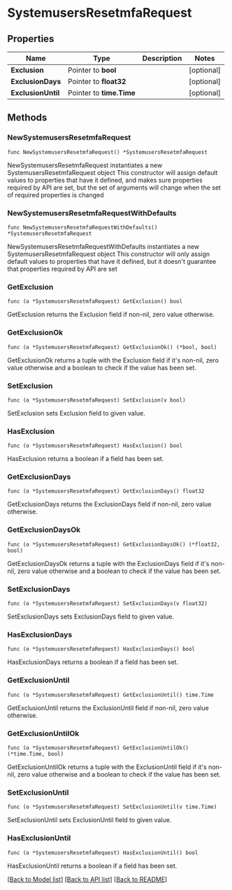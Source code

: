 # SystemusersResetmfaRequest

## Properties

Name | Type | Description | Notes
------------ | ------------- | ------------- | -------------
**Exclusion** | Pointer to **bool** |  | [optional] 
**ExclusionDays** | Pointer to **float32** |  | [optional] 
**ExclusionUntil** | Pointer to **time.Time** |  | [optional] 

## Methods

### NewSystemusersResetmfaRequest

`func NewSystemusersResetmfaRequest() *SystemusersResetmfaRequest`

NewSystemusersResetmfaRequest instantiates a new SystemusersResetmfaRequest object
This constructor will assign default values to properties that have it defined,
and makes sure properties required by API are set, but the set of arguments
will change when the set of required properties is changed

### NewSystemusersResetmfaRequestWithDefaults

`func NewSystemusersResetmfaRequestWithDefaults() *SystemusersResetmfaRequest`

NewSystemusersResetmfaRequestWithDefaults instantiates a new SystemusersResetmfaRequest object
This constructor will only assign default values to properties that have it defined,
but it doesn't guarantee that properties required by API are set

### GetExclusion

`func (o *SystemusersResetmfaRequest) GetExclusion() bool`

GetExclusion returns the Exclusion field if non-nil, zero value otherwise.

### GetExclusionOk

`func (o *SystemusersResetmfaRequest) GetExclusionOk() (*bool, bool)`

GetExclusionOk returns a tuple with the Exclusion field if it's non-nil, zero value otherwise
and a boolean to check if the value has been set.

### SetExclusion

`func (o *SystemusersResetmfaRequest) SetExclusion(v bool)`

SetExclusion sets Exclusion field to given value.

### HasExclusion

`func (o *SystemusersResetmfaRequest) HasExclusion() bool`

HasExclusion returns a boolean if a field has been set.

### GetExclusionDays

`func (o *SystemusersResetmfaRequest) GetExclusionDays() float32`

GetExclusionDays returns the ExclusionDays field if non-nil, zero value otherwise.

### GetExclusionDaysOk

`func (o *SystemusersResetmfaRequest) GetExclusionDaysOk() (*float32, bool)`

GetExclusionDaysOk returns a tuple with the ExclusionDays field if it's non-nil, zero value otherwise
and a boolean to check if the value has been set.

### SetExclusionDays

`func (o *SystemusersResetmfaRequest) SetExclusionDays(v float32)`

SetExclusionDays sets ExclusionDays field to given value.

### HasExclusionDays

`func (o *SystemusersResetmfaRequest) HasExclusionDays() bool`

HasExclusionDays returns a boolean if a field has been set.

### GetExclusionUntil

`func (o *SystemusersResetmfaRequest) GetExclusionUntil() time.Time`

GetExclusionUntil returns the ExclusionUntil field if non-nil, zero value otherwise.

### GetExclusionUntilOk

`func (o *SystemusersResetmfaRequest) GetExclusionUntilOk() (*time.Time, bool)`

GetExclusionUntilOk returns a tuple with the ExclusionUntil field if it's non-nil, zero value otherwise
and a boolean to check if the value has been set.

### SetExclusionUntil

`func (o *SystemusersResetmfaRequest) SetExclusionUntil(v time.Time)`

SetExclusionUntil sets ExclusionUntil field to given value.

### HasExclusionUntil

`func (o *SystemusersResetmfaRequest) HasExclusionUntil() bool`

HasExclusionUntil returns a boolean if a field has been set.


[[Back to Model list]](../README.md#documentation-for-models) [[Back to API list]](../README.md#documentation-for-api-endpoints) [[Back to README]](../README.md)


